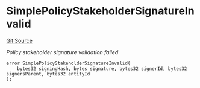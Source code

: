 # SimplePolicyStakeholderSignatureInvalid
[Git Source](https://github.com/nayms/contracts-v3/blob/ea2c06f70609c813d27d424e0330651d3c634d21/src/shared/CustomErrors.sol)

*Policy stakeholder signature validation failed*


```solidity
error SimplePolicyStakeholderSignatureInvalid(
    bytes32 signingHash, bytes signature, bytes32 signerId, bytes32 signersParent, bytes32 entityId
);
```

